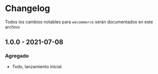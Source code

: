 # Changelog

Todos los cambios notables para `wecommerce` serán documentados en este archivo

## 1.0.0 - 2021-07-08

### Agregado
- Todo, lanzamiento inicial.
